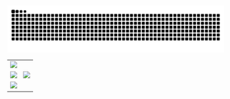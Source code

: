 <picture>
  <source
    media="(prefers-color-scheme: dark)"
    srcset="https://raw.githubusercontent.com/wjkang/wjkang/output/github-contribution-grid-snake-dark.svg"
  />
  <source
    media="(prefers-color-scheme: light)"
    srcset="https://raw.githubusercontent.com/wjkang/wjkang/output/github-contribution-grid-snake.svg"
  />
  <img
    alt="github contribution grid snake animation"
    src="https://raw.githubusercontent.com/wjkang/wjkang/output/github-contribution-grid-snake.svg"
  />
</picture>
<div align="center">
  <table border="0" width="90%" style="overflow: hidden">
    <tr>
      <td>
        <a href="https://wjkang.github.io/">
          <img
            src="https://github-readme-stats.vercel.app/api?username=wjkang&show_icons=true&icon_color=805AD5&text_color=718096&bg_color=ffffff&count_private=true&hide_border=true"
          />
        </a>
      </td>
      <td>
<!--         <a href="https://juejin.cn/user/1767670426385528/posts" target="_blank">
          <img
            src="https://fj2ceu17ik.us.aircode.run/juejin"
            alt="若邪的掘金数据"
            style="zoom: 100%"
            align="left"
          />
        </a> -->
      </td>
    </tr>
    <tr>
      <td>
        <a href="https://github.com/lowcoding/lowcode-vscode" target="_blank">
          <img
            src="https://github-readme-stats.vercel.app/api/pin/?username=lowcoding&repo=lowcode-vscode&show_owner=true"
          />
        </a>
      </td>
      <td>
        <a href="https://github.com/lowcoding/lowcode-mock" target="_blank">
          <img
            src="https://github-readme-stats.vercel.app/api/pin/?username=lowcoding&repo=lowcode-mock&show_owner=true"
          />
        </a>
      </td>
    </tr>
    <tr>
      <td>
        <a href="https://github.com/lowcode-scaffold/lowcode-materials" target="_blank">
          <img
            src="https://github-readme-stats.vercel.app/api/pin/?username=lowcode-scaffold&repo=lowcode-materials&show_owner=true"
          />
        </a>
      </td>
      <td></td>
    </tr>
  </table>
</div>

